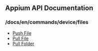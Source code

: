 ## Appium API Documentation

  ### /docs/en/commands/device/files

<div class="api-index">

<ul>
    <li><a href='/docs/en/commands/device/files/push-file.md'>Push File</a></li>
    <li><a href='/docs/en/commands/device/files/pull-file.md'>Pull File</a></li>
    <li><a href='/docs/en/commands/device/files/pull-folder.md'>Pull Folder</a></li>
</ul>
</div>
